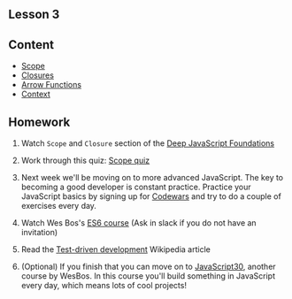 Lesson 3
---

## Content
 - [Scope](./scope.md)
 - [Closures](./closures.md)
 - [Arrow Functions](./arrow-functions.md)
 - [Context](./context.md)

## Homework

1. Watch `Scope` and `Closure` section of the [Deep JavaScript Foundations](https://frontendmasters.com/courses/javascript-foundations/)

2. Work through this quiz: [Scope quiz](http://madebyknight.com/javascript-scope/)

3. Next week we'll be moving on to more advanced JavaScript. The key to becoming a good developer is constant practice. Practice your JavaScript basics by signing up for [Codewars](https://www.codewars.com/) and try to do a couple of exercises every day.

4. Watch Wes Bos's [ES6 course](https://es6.io/) (Ask in slack if you do not have an invitation)

5. Read the [Test-driven development](https://en.wikipedia.org/wiki/Test-driven_development) Wikipedia article

6. (Optional) If you finish that you can move on to [JavaScript30](https://javascript30.com/), another course by WesBos. In this course you'll build something in JavaScript every day, which means lots of cool projects!
